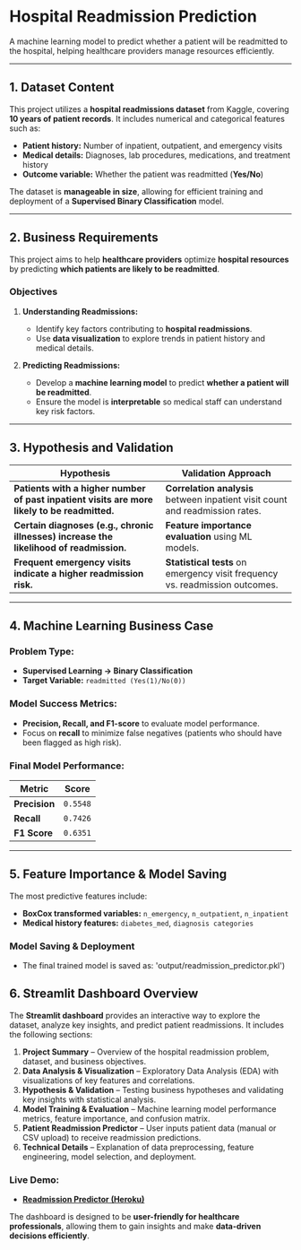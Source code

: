# **Hospital Readmission Prediction**

A machine learning model to predict whether a patient will be readmitted to the hospital, helping healthcare providers manage resources efficiently.

---

## **1. Dataset Content**

This project utilizes a **hospital readmissions dataset** from Kaggle, covering **10 years of patient records**. It includes numerical and categorical features such as:

- **Patient history:** Number of inpatient, outpatient, and emergency visits  
- **Medical details:** Diagnoses, lab procedures, medications, and treatment history  
- **Outcome variable:** Whether the patient was readmitted (**Yes/No**)  

The dataset is **manageable in size**, allowing for efficient training and deployment of a **Supervised Binary Classification** model.

---

## **2. Business Requirements**

This project aims to help **healthcare providers** optimize **hospital resources** by predicting **which patients are likely to be readmitted**.  

### **Objectives**

1. **Understanding Readmissions:**  
   - Identify key factors contributing to **hospital readmissions**.
   - Use **data visualization** to explore trends in patient history and medical details.

2. **Predicting Readmissions:**  
   - Develop a **machine learning model** to predict **whether a patient will be readmitted**.
   - Ensure the model is **interpretable** so medical staff can understand key risk factors.

---

## **3. Hypothesis and Validation**

| **Hypothesis** | **Validation Approach** |
|---------------|--------------------|
| **Patients with a higher number of past inpatient visits are more likely to be readmitted.** | **Correlation analysis** between inpatient visit count and readmission rates. |
| **Certain diagnoses (e.g., chronic illnesses) increase the likelihood of readmission.** | **Feature importance evaluation** using ML models. |
| **Frequent emergency visits indicate a higher readmission risk.** | **Statistical tests** on emergency visit frequency vs. readmission outcomes. |

---

## **4. Machine Learning Business Case**

### **Problem Type:**  

- **Supervised Learning → Binary Classification**  
- **Target Variable:** `readmitted (Yes(1)/No(0))`

### **Model Success Metrics:**

- **Precision, Recall, and F1-score** to evaluate model performance.
- Focus on **recall** to minimize false negatives (patients who should have been flagged as high risk).

### **Final Model Performance:**

| Metric  | Score |
|---------|-------|
| **Precision** | `0.5548` |
| **Recall** | `0.7426` |
| **F1 Score** | `0.6351` |

---

## **5. Feature Importance & Model Saving**

The most predictive features include:

- **BoxCox transformed variables:** `n_emergency`, `n_outpatient`, `n_inpatient`
- **Medical history features:** `diabetes_med`, `diagnosis categories`  

### **Model Saving & Deployment**

- The final trained model is saved as:
 'output/readmission_predictor.pkl')

## **6. Streamlit Dashboard Overview**

The **Streamlit dashboard** provides an interactive way to explore the dataset, analyze key insights, and predict patient readmissions. It includes the following sections:

1) **Project Summary** – Overview of the hospital readmission problem, dataset, and business objectives.
2) **Data Analysis & Visualization** – Exploratory Data Analysis (EDA) with visualizations of key features and correlations.
3) **Hypothesis & Validation** – Testing business hypotheses and validating key insights with statistical analysis.
4) **Model Training & Evaluation** – Machine learning model performance metrics, feature importance, and confusion matrix.
5) **Patient Readmission Predictor** – User inputs patient data (manual or CSV upload) to receive readmission predictions.
6) **Technical Details** – Explanation of data preprocessing, feature engineering, model selection, and deployment.

### **Live Demo:**

- **[Readmission Predictor (Heroku)](https://readmission-predictor-live-876b8e020239.herokuapp.com/)**

The dashboard is designed to be **user-friendly for healthcare professionals**, allowing them to gain insights and make **data-driven decisions efficiently**.
